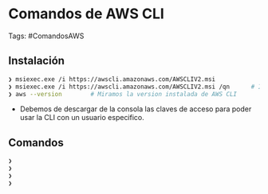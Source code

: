 # Comandos de AWS CLI

Tags: #ComandosAWS 

## Instalación

```bash 
❯ msiexec.exe /i https://awscli.amazonaws.com/AWSCLIV2.msi
❯ msiexec.exe /i https://awscli.amazonaws.com/AWSCLIV2.msi /qn      # Instalacion silenciosa
❯ aws --version        # Miramos la version instalada de AWS CLI
```

* Debemos de descargar de la consola las claves de acceso para poder usar la CLI con un usuario especifico.

## Comandos 

```bash 
❯ 
❯ 
❯ 
❯ 
```